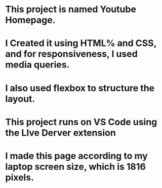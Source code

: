 # This project is named Youtube Homepage.
# I  Created it using HTML% and CSS, and for responsiveness, I used media queries.
# I also used flexbox to structure the layout.
# This project runs on VS Code using the LIve Derver extension

# I made this page according to my laptop screen size, which is 1816 pixels.